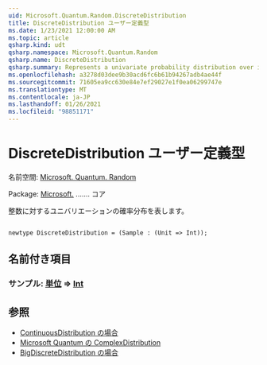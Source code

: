 ```yaml
---
uid: Microsoft.Quantum.Random.DiscreteDistribution
title: DiscreteDistribution ユーザー定義型
ms.date: 1/23/2021 12:00:00 AM
ms.topic: article
qsharp.kind: udt
qsharp.namespace: Microsoft.Quantum.Random
qsharp.name: DiscreteDistribution
qsharp.summary: Represents a univariate probability distribution over integers.
ms.openlocfilehash: a3278d03dee9b30acd6fc6b61b94267adb4ae44f
ms.sourcegitcommit: 71605ea9cc630e84e7ef29027e1f0ea06299747e
ms.translationtype: MT
ms.contentlocale: ja-JP
ms.lasthandoff: 01/26/2021
ms.locfileid: "98851171"
---
```

# <a name="discretedistribution-user-defined-type"></a>DiscreteDistribution ユーザー定義型

名前空間: [Microsoft. Quantum. Random](xref:Microsoft.Quantum.Random)

Package: [Microsoft.](https://nuget.org/packages/Microsoft.Quantum.QSharp.Core) ....... コア


整数に対するユニバリエーションの確率分布を表します。

```qsharp

newtype DiscreteDistribution = (Sample : (Unit => Int));
```



## <a name="named-items"></a>名前付き項目

### <a name="sample--unit--int"></a>サンプル: [単位](xref:microsoft.quantum.lang-ref.unit) => [Int](xref:microsoft.quantum.lang-ref.int) 



## <a name="see-also"></a>参照

- [ContinuousDistribution の場合](xref:Microsoft.Quantum.Random.ContinuousDistribution)
- [Microsoft Quantum の ComplexDistribution](xref:Microsoft.Quantum.Random.ComplexDistribution)
- [BigDiscreteDistribution の場合](xref:Microsoft.Quantum.Random.BigDiscreteDistribution)